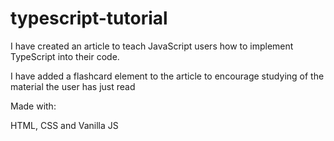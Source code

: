 # typescript-tutorial

I have created an article to teach JavaScript users how to implement TypeScript into their code. 

I have added a flashcard element to the article to encourage studying of the material the user has just read

Made with:

HTML, CSS and Vanilla JS 